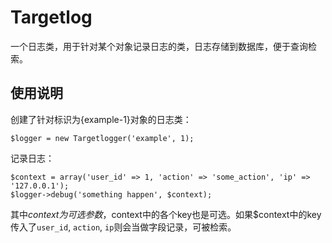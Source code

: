 # Targetlog

一个日志类，用于针对某个对象记录日志的类，日志存储到数据库，便于查询检索。

## 使用说明


创建了针对标识为{example-1}对象的日志类：
```
$logger = new Targetlogger('example', 1);
```

记录日志：
```
$context = array('user_id' => 1, 'action' => 'some_action', 'ip' => '127.0.0.1');
$logger->debug('something happen', $context);
```

其中$context为可选参数，$context中的各个key也是可选。如果$context中的key传入了`user_id`, `action`, `ip`则会当做字段记录，可被检索。
